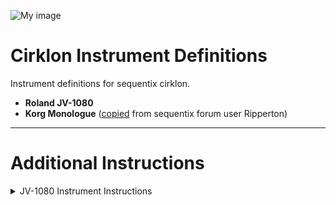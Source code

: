![My image](https://images.squarespace-cdn.com/content/v1/5808f139b8a79b2b73259cd1/1607704111422-6KOQLH1RIU83QTDH7N0A/P1000365%281%29.jpg?format=1000w)

# Cirklon Instrument Definitions
Instrument definitions for sequentix cirklon.
- **Roland JV-1080**
- **Korg Monologue** ([copied](http://forum.sequentix.com/viewtopic.php?p=18417&hilit=monologue#p18417) from sequentix forum user Ripperton)

---

# Additional Instructions

<details>
  <summary>JV-1080 Instrument Instructions</summary>

## JV-1080 Instrument Definition Instructions

### Exposed Parameters
1. Mod Wheel (CC #1) 
2. Control 1 (CC #74 - assigned in JV-1080 system settings)
3. Control 2 (CC #71 - assigned in JV-1080 system settings)
4. Reverb EFX Level (CC #91)
5. Chorus EFX Level (CC #93)

### Notes
- The JV-1080 doesn’t expose very many parameters via MIDI CC. No filter cutoff, resonance, amp envelope where you might expect to find them. Instead, there are 3 assignable (including the mod wheel) parameters. 
- The 3 assignable parameters are patch-specific and configured in the JV-1080. 
- The instructions below are required to ensure the CONTROL 1 and CONTROL 2 parameters work correctly.
- The control values are set to CC#74, and CC#71 respectively. This is arbitrary and can be set to your preference––make sure to match the values in the cirklon match those set in JV-1080 the instructions below.

### JV-1080 Instructions (for performance mode)
1. Press **PERFORMANCE** button.
2. Press **SYSTEM** button.
3. Press **TONE SWITCH #3 (MIDI)** button. 
4. Use **Up/Down** arrow buttons to navigate page to “CONTROL ASSIGN”.
5. Use **Left/Right** arrow buttons to edit “Control 1” or “Control 2”.
6. Use **Jog Wheel** to set CC value for numbered control. 
    - For CONTROL 1: CC74 (usually used for filter cutoff)
    - For CONTROL 2: CC71 (usually used for filter resonance)
    - _NOTE: These values are arbitrary but match the included instrument definition. Must match cirklon track value CC#’s._
7. (Optional?) Press **UTILITY** -> **WRITE** -> **ENTER**.
</details>
